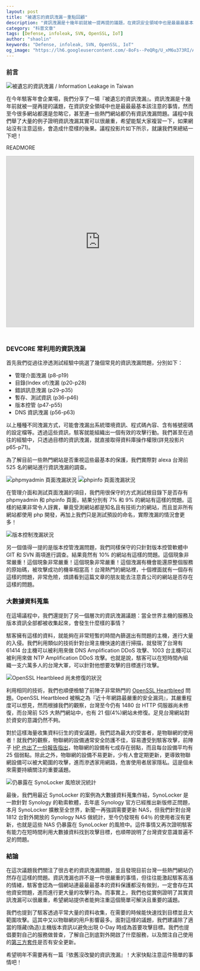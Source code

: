 ```yaml
---
layout: post
title: "被遺忘的資訊洩漏－重點回顧"
description: "資訊洩漏是十幾年前就被一提再提的議題，在資訊安全領域中也是最最最基本該注意的事情，然而至今很多網站都還是忽略它，甚至連一些熱門網站都仍有資訊洩漏問題。來看看資訊洩漏到底影響什麼..."
category: "科普文章"
tags: [Defense, infoleak, SVN, OpenSSL, IoT]
author: "shaolin"
keywords: "Defense, infoleak, SVN, OpenSSL, IoT"
og_image: "https://lh6.googleusercontent.com/-8oFs--PeQRg/U_xM6u373RI/AAAAAAAAAos/eT4wfRradUg/w878-h659-no/information_leakage_hitcon2014.jpg"
---
```



### 前言

![被遺忘的資訊洩漏 / Information Leakage in Taiwan][information_leakage_hitcon2014]

在今年駭客年會企業場，我們分享了一場『被遺忘的資訊洩漏』。資訊洩漏是十幾年前就被一提再提的議題，在資訊安全領域中也是最最最基本該注意的事情，然而至今很多網站都還是忽略它，甚至連一些熱門網站都仍有資訊洩漏問題。議程中我們舉了大量的例子證明資訊洩漏其實可以很嚴重，希望能幫大家複習一下，如果網站沒有注意這些，會造成什麼樣的後果。議程投影片如下所示，就讓我們來總結一下吧！

READMORE

<center><iframe src="http://www.slideshare.net/slideshow/embed_code/38312258" width="560" height="460" frameborder="0" marginwidth="0" marginheight="0" scrolling="no" style="border:1px solid #CCC; border-width:1px; margin-bottom:5px; max-width: 100%;"> </iframe></center><br>


### DEVCORE 常利用的資訊洩漏

首先我們從過往滲透測試經驗中挑選了幾個常見的資訊洩漏問題，分別如下：

- 管理介面洩漏 (p8-p19)
- 目錄(Index of)洩漏 (p20-p28)
- 錯誤訊息洩漏 (p29-p35)
- 暫存、測試資訊 (p36-p46)
- 版本控管 (p47-p55)
- DNS 資訊洩漏 (p56-p63)

以上種種不同洩漏方式，可能會洩漏出系統環境資訊、程式碼內容、含有帳號密碼的設定檔等。透過這些資訊，駭客就能組織出一個有效的攻擊行動。我們甚至在過往的經驗中，只透過目標的資訊洩漏，就直接取得資料庫操作權限(詳見投影片 p65-p71)。

為了解目前一些熱門網站是否重視這些最基本的保護，我們實際對 alexa 台灣前 525 名的網站進行資訊洩漏的調查。

![phpmyadmin 頁面洩漏狀況][phpmyadmin_leak]
![phpinfo 頁面洩漏狀況][phpinfo_leak]

在管理介面和測試頁面洩漏的項目，我們用很保守的方式測試根目錄下是否存有 phpmyadmin 和 phpinfo 頁面，結果分別有 7% 和 9% 的網站有這樣的問題。這樣的結果非常令人訝異，畢竟受測網站都是知名且有技術力的網站，而且並非所有網站都使用 php 開發，再加上我們只是測試預設的命名，實際洩漏的情況會更多！

![版本控制洩漏狀況][version_control_leak]

另一個值得一提的是版本控管洩漏問題，我們同樣保守的只針對版本控管軟體中 GIT 和 SVN 兩項進行調查。結果竟然有 10% 的網站有這樣的問題。這個現象非常嚴重！這個現象非常嚴重！這個現象非常嚴重！這個洩漏有機會能還原整個服務的原始碼，被攻擊成功的機率相當高！台灣熱門的網站裡，十個裡面就有一個存有這樣的問題，非常危險，煩請看到這篇文章的朋友能去注意貴公司的網站是否存在這樣的問題。

### 大數據資料蒐集

在這場議程中，我們還提到了另一個層次的資訊洩漏議題：當全世界主機的服務及版本資訊全部都被收集起來，會發生什麼樣的事情？

駭客擁有這樣的資料，就能夠在非常短暫的時間內篩選出有問題的主機，進行大量的入侵。我們利用類似的技術針對台灣主機快速的進行掃描，就發現了台灣有 61414 台主機可以被利用來做 DNS Amplification DDoS 攻擊、1003 台主機可以被利用來做 NTP Amplification DDoS 攻擊。也就是說，駭客可以在短時間內組織一支六萬多人的台灣大軍，可以針對他想要攻擊的目標進行攻擊。

![OpenSSL Heartbleed 尚未修復的狀況][heartbleed]

利用相同的技術，我們也順便檢驗了前陣子非常熱門的 [OpenSSL Heartbleed](http://devco.re/blog/2014/04/09/openssl-heartbleed-CVE-2014-0160/) 問題。OpenSSL Heartbleed 被稱之為『近十年網路最嚴重的安全漏洞』，其嚴重程度可以想見，然而根據我們的觀察，台灣至今仍有 1480 台 HTTP 伺服器尚未修復，而台灣前 525 大熱門網站中，也有 21 個(4%)網站未修復。足見台灣網站對於資安的意識仍然不夠。

對於這樣海量收集資料衍生的資安議題，我們認為最大的受害者，是物聯網的使用者！就我們的觀察，物聯網的設備通常安全防護不佳，容易遭受到駭客攻擊，前陣子 [HP 也出了一份報告指出](http://www8.hp.com/us/en/hp-news/press-release.html?id=1744676)，物聯網的設備有七成存在弱點，而且每台設備平均有 25 個弱點。除此之外，物聯網的設備不易更新，少有人會定期更新，更導致物聯網設備可以被大範圍的攻擊，進而滲透家用網路，危害使用者居家隱私。這是個未來需要持續關注的重要議題。

![仍暴露在 SynoLocker 風險狀況統計][synolocker]

最後，我們用最近 SynoLocker 的案例為大數據資料蒐集作結，SynoLocker 是一款針對 Synology 的勒索軟體，去年底 Synology 官方已經推出新版修正問題，本月 SynoLocker 擴散至全世界，新聞一再強調需要更新 NAS，但我們針對台灣 1812 台對外開放的 Synology NAS 做統計，至今仍發現有 64％ 的使用者沒有更新，也就是這些 NAS 仍暴露在 SynoLocker 的風險中。這件事情又再次證明駭客有能力在短時間利用大數據資料找到攻擊目標，也順帶說明了台灣資安意識普遍不足的問題。

### 結論

在這次議題我們關注了很古老的資訊洩漏問題，並且發現目前台灣一些熱門網站仍然存在這樣的問題。資訊洩漏也許不是一件很嚴重的事情，但往往能激起駭客高漲的情緒，駭客會認為一個網站連最最最基本的資料保護都沒有做到，一定會存在其他資安問題，進而進行更大量的攻擊行為。而事實上，我們也從實例證明了其實資訊洩漏可以很嚴重，希望網站提供者能夠注重這個簡單可解決且重要的議題。

我們也提到了駭客透過平常大量的資料收集，在需要的時候能快速找到目標並且大範圍攻擊。這其中又以物聯網的用戶影響最多。面對這樣的議題，我們建議除了適當的隱藏(偽造)主機版本資訊以避免出現 0-Day 時成為首要攻擊目標。我們也提倡要對自己的服務做普查，了解自己到底對外開啟了什麼服務，以及關注自己使用的[第三方套件](http://devco.re/blog/2014/03/14/3rd-party-software-security-issues/)是否有安全更新。

希望明年不需要再有一篇『依舊沒改變的資訊洩漏』！大家快點注意這件簡單的事情吧！


[information_leakage_hitcon2014]: https://lh6.googleusercontent.com/-8oFs--PeQRg/U_xM6u373RI/AAAAAAAAAos/eT4wfRradUg/w878-h659-no/information_leakage_hitcon2014.jpg
[phpmyadmin_leak]: https://lh4.googleusercontent.com/-nkTDQZHfH1Y/U_xNFWwqgsI/AAAAAAAAAo0/ElXB9PWtF1s/w878-h659-no/phpmyadmin_leak.jpg
[phpinfo_leak]: https://lh4.googleusercontent.com/-To2bi4RSj-E/U_xNGVtGRrI/AAAAAAAAAo8/cIL9Gw15Yv0/w878-h659-no/phpinfo_leak.jpg
[version_control_leak]: https://lh6.googleusercontent.com/-cswPNS5-A3Q/U_xNHRv8hcI/AAAAAAAAApE/7xwduuTUug8/w878-h659-no/version_control_leak.jpg
[heartbleed]: https://lh5.googleusercontent.com/-BBzmwDTmrtk/U_xPpzBhcnI/AAAAAAAAApY/OtleTlTFIrA/w878-h659-no/heartbleed.jpg
[synolocker]: https://lh5.googleusercontent.com/-2Cj8HGgmtHs/U_xPqgVi1CI/AAAAAAAAApg/YpZkYboUk24/w878-h659-no/synolocker.jpg